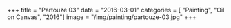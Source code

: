 +++
title = "Partouze 03"
date = "2016-03-01"
categories = [ "Painting", "Oil on Canvas", "2016"]
image = "/img/painting/partouze-03.jpg"
+++


